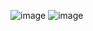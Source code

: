 ![image](https://github.com/hanaeju/RTLS-for-Indoor-Tracking/assets/98371516/4203f4d2-ec17-4fec-a440-8043cab94185)
![image](https://github.com/hanaeju/RTLS-for-Indoor-Tracking/assets/98371516/0d6719c6-0b71-46ae-9bda-d7ad4dc75b0e)
